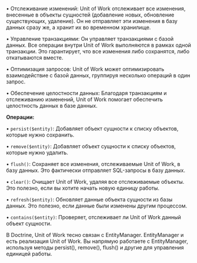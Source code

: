 • Отслеживание изменений: Unit of Work отслеживает все изменения, внесенные в объекты сущностей (добавление новых, обновление существующих, удаление). Он не отправляет эти изменения в базу данных сразу же, а хранит их во временном хранилище.

• Управление транзакциями: Он управляет транзакциями с базой данных. Все операции внутри Unit of Work выполняются в рамках одной транзакции. Это гарантирует, что все изменения либо сохранятся, либо откатываются вместе.

• Оптимизация запросов: Unit of Work может оптимизировать взаимодействие с базой данных, группируя несколько операций в один запрос.

• Обеспечение целостности данных: Благодаря транзакциям и отслеживанию изменений, Unit of Work помогает обеспечить целостность данных в базе данных.

**Операции:**

• `persist($entity)`: Добавляет объект сущности к списку объектов, которые нужно сохранить.

• `remove($entity)`: Добавляет объект сущности к списку объектов, которые нужно удалить.

• `flush()`: Сохраняет все изменения, отслеживаемые Unit of Work, в базу данных. Это фактически отправляет SQL-запросы в базу данных.

• `clear()`: Очищает Unit of Work, удаляя все отслеживаемые объекты. Это полезно, если вы хотите начать новую единицу работы.

• `refresh($entity)`: Обновляет данные объекта сущности из базы данных. Это полезно, если данные были изменены другим процессом.

• `contains($entity)`: Проверяет, отслеживает ли Unit of Work данный объект сущности.

В Doctrine, Unit of Work тесно связан с EntityManager. EntityManager и есть реализация Unit of Work. Вы напрямую работаете с EntityManager, используя методы persist(), remove(), flush() и другие для управления единицей работы.